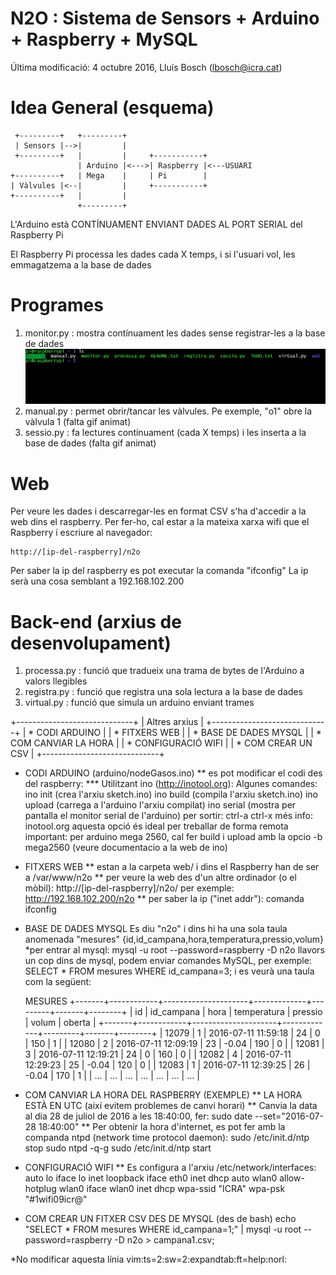 # N2O : Sistema de Sensors + Arduino + Raspberry + MySQL

Última modificació: 4 octubre 2016, Lluís Bosch (lbosch@icra.cat)

Idea General (esquema)
======================

     +---------+   +---------+
     | Sensors |-->|         |
     +---------+   |         |     +-----------+
                   | Arduino |<--->| Raspberry |<---USUARI
    +----------+   | Mega    |     | Pi        |
    | Vàlvules |<--|         |     +-----------+
    +----------+   |         |
                   +---------+


L'Arduino està CONTÍNUAMENT ENVIANT DADES AL PORT SERIAL del Raspberry Pi

El Raspberry Pi processa les dades cada X temps, i si l'usuari vol, les emmagatzema a la base de dades

Programes
=========

1. monitor.py  : mostra contínuament les dades sense registrar-les a la base de dades
![](https://raw.githubusercontent.com/holalluis/n2o/master/gif/monitor.gif)
2. manual.py   : permet obrir/tancar les vàlvules. Pe exemple, "o1" obre la vàlvula 1
(falta gif animat)
3. sessio.py   : fa lectures contínuament (cada X temps) i les inserta a la base de dades
(falta gif animat)

Web
===

Per veure les dades i descarregar-les en format CSV s'ha d'accedir a la web dins el raspberry.
Per fer-ho, cal estar a la mateixa xarxa wifi que el Raspberry i escriure al navegador:

	http://[ip-del-raspberry]/n2o

Per saber la ip del raspberry es pot executar la comanda "ifconfig"
La ip serà una cosa semblant a 192.168.102.200

Back-end (arxius de desenvolupament)
====================================

1. processa.py : funció que tradueix una trama de bytes de l'Arduino a valors llegibles
2. registra.py : funció que registra una sola lectura a la base de dades 
3. virtual.py  : funció que simula un arduino enviant trames

+-----------------------------+
| Altres arxius               |
+-----------------------------+
| * CODI ARDUINO              |
| * FITXERS WEB               |
| * BASE DE DADES MYSQL       |
| * COM CANVIAR LA HORA       |
| * CONFIGURACIÓ WIFI         |
| * COM CREAR UN CSV          |
+-----------------------------+

* CODI ARDUINO (arduino/nodeGasos.ino)
	** es pot modificar el codi des del raspberry:
		*** Utilitzant ino (http://inotool.org):
      Algunes comandes:
        ino init (crea l'arxiu sketch.ino)
        ino build (compila l'arxiu sketch.ino)
        ino upload (carrega a l'arduino l'arxiu compilat)
        ino serial (mostra per pantalla el monitor serial de l'arduino)
          per sortir: ctrl-a ctrl-x
			més info: inotool.org
			aquesta opció és ideal per treballar de forma remota
			important: per arduino mega 2560, cal fer build i upload amb la opcio -b mega2560 (veure documentacio a la web de ino)

* FITXERS WEB
	** estan a la carpeta web/ i dins el Raspberry han de ser a /var/www/n2o
	** per veure la web des d'un altre ordinador (o el mòbil): 
		http://[ip-del-raspberry]/n2o/
		per exemple: http://192.168.102.200/n2o
	** per saber la ip ("inet addr"): comanda ifconfig

* BASE DE DADES MYSQL
	Es diu "n2o" i dins hi ha una sola taula anomenada 
	"mesures" {id,id_campana,hora,temperatura,pressio,volum}
	*per entrar al mysql:
		mysql -u root --password=raspberry -D n2o
	llavors un cop dins de mysql, podem enviar comandes MySQL, per exemple:
		SELECT * FROM mesures WHERE id_campana=3;
	i es veurà una taula com la següent:
	
  MESURES
  +-------+------------+---------------------+-------------+---------+-------+--------+
  | id    | id_campana | hora                | temperatura | pressio | volum | oberta |
  +-------+------------+---------------------+-------------+---------+-------+--------+
  | 12079 | 1          | 2016-07-11 11:59:18 | 24          | 0       | 150   | 1      |
  | 12080 | 2          | 2016-07-11 12:09:19 | 23          | -0.04   | 190   | 0      |
  | 12081 | 3          | 2016-07-11 12:19:21 | 24          | 0       | 160   | 0      |
  | 12082 | 4          | 2016-07-11 12:29:23 | 25          | -0.04   | 120   | 0      |
  | 12083 | 1          | 2016-07-11 12:39:25 | 26          | -0.04   | 170   | 1      |
  | ...   | ...        | ...                 | ...         | ...     | ...   | ...    |

* COM CANVIAR LA HORA DEL RASPBERRY (EXEMPLE)
	** LA HORA ESTÀ EN UTC (així evitem problemes de canvi horari)
	** Canvia la data al dia 28 de juliol de 2016 a les 18:40:00, fer:
		sudo date --set="2016-07-28 18:40:00"
	** Per obtenir la hora d'internet, es pot fer amb la companda ntpd (network time protocol daemon):
		sudo /etc/init.d/ntp stop
		sudo ntpd -q-g
		sudo /etc/init.d/ntp start

* CONFIGURACIÓ WIFI
	** Es configura a l'arxiu /etc/network/interfaces:
      auto lo
      iface lo inet loopback
      iface eth0 inet dhcp
      auto wlan0
      allow-hotplug wlan0
      iface wlan0 inet dhcp
        wpa-ssid "ICRA"
        wpa-psk "#1wifi09icr@"

* COM CREAR UN FITXER CSV DES DE MYSQL (des de bash)
	echo "SELECT * FROM mesures WHERE id_campana=1;" | mysql -u root --password=raspberry -D n2o > campana1.csv;

*No modificar aquesta línia
vim:ts=2:sw=2:expandtab:ft=help:norl:
